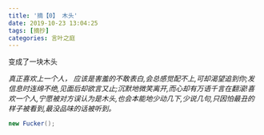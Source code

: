 ```yaml
---
title: '摘【0】 木头'
date: 2019-10-23 13:04:25
tags: [摘抄]
categories: 言叶之庭
---
```


变成了一块木头
<!-- more -->

<i>
真正喜欢上一个人， 应该是害羞的不敢表白,会总感觉配不上,可却渴望追到你;发信息时连绵不绝,见面后却欲言又止;沉默地微笑离开,而心却有万语千言在翻滚!喜欢一个人,宁愿被对方误认为是木头,也会本能地少动几下,少说几句,只因怕最丑的样子被看到,最没品味的话被听到。
</i>

```C#
new Fucker();
```
